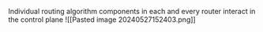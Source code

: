 Individual routing algorithm components in each and every router interact in the control plane
![[Pasted image 20240527152403.png]]
